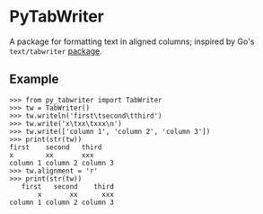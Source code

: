 PyTabWriter
===========

A package for formatting text in aligned columns; inspired by Go's `text/tabwriter` [package](http://golang.org/pkg/text/tabwriter).

Example
-------

    >>> from py_tabwriter import TabWriter
    >>> tw = TabWriter()
    >>> tw.writeln('first\tsecond\tthird')
    >>> tw.write('x\txx\txxx\n')
    >>> tw.write(['column 1', 'column 2', 'column 3'])
    >>> print(str(tw))
    first    second   third
    x        xx       xxx
    column 1 column 2 column 3
    >>> tw.alignment = 'r'
    >>> print(str(tw))
       first   second    third
           x       xx      xxx
    column 1 column 2 column 3
